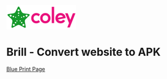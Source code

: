 ![StaroColey](https://github.com/starohub/starocoley/raw/master/resources/images/starocoley-64.png)

# Brill - Convert website to APK

[Blue Print Page](https://htmltoapk.com/blueprints/com.starohub.brill/)
